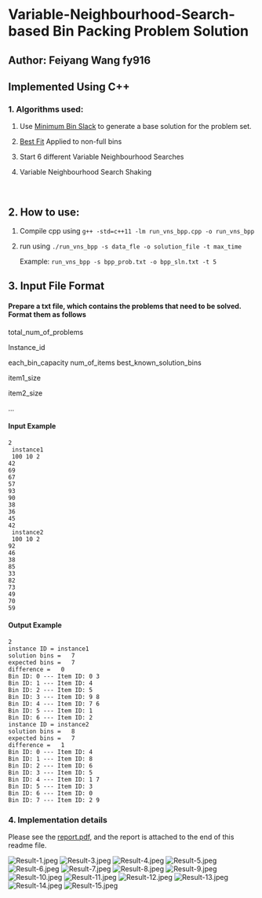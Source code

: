 # Variable-Neighbourhood-Search-based Bin Packing Problem Solution

## Author: Feiyang Wang  fy916

## Implemented Using C++

### 1. Algorithms used:

1. Use [Minimum Bin Slack](https://www.sciencedirect.com/science/article/abs/pii/S0305054800000824%5D) to generate a base solution for the problem set.

2. [Best Fit](https://en.wikipedia.org/wiki/Best-fit_bin_packing) Applied to non-full bins

3. Start 6 different Variable Neighbourhood Searches

4. Variable Neighbourhood Search Shaking

    

## 2.  How to use:

1. Compile cpp using ```g++ -std=c++11 -lm run_vns_bpp.cpp -o run_vns_bpp```

2. run using ```./run_vns_bpp -s data_fle -o solution_file -t max_time```
   
   Example: ```run_vns_bpp -s bpp_prob.txt -o bpp_sln.txt -t 5```

## 3. Input File Format

#### Prepare a txt file, which contains the problems that need to be solved. Format them as follows

total_num_of_problems

 Instance_id 

 each_bin_capacity num_of_items best_known_solution_bins

item1_size

item2_size

...

#### Input Example

```
2
 instance1  
 100 10 2  
42  
69  
67  
57  
93  
90  
38  
36  
45  
42  
 instance2
 100 10 2  
92
46
38
85
33
82
73
49
70
59
```

#### Output Example

```
2
instance ID = instance1
solution bins =   7
expected bins =   7
difference =   0
Bin ID: 0 --- Item ID: 0 3 
Bin ID: 1 --- Item ID: 4 
Bin ID: 2 --- Item ID: 5 
Bin ID: 3 --- Item ID: 9 8 
Bin ID: 4 --- Item ID: 7 6 
Bin ID: 5 --- Item ID: 1 
Bin ID: 6 --- Item ID: 2 
instance ID = instance2
solution bins =   8
expected bins =   7
difference =   1
Bin ID: 0 --- Item ID: 4 
Bin ID: 1 --- Item ID: 8 
Bin ID: 2 --- Item ID: 6 
Bin ID: 3 --- Item ID: 5 
Bin ID: 4 --- Item ID: 1 7 
Bin ID: 5 --- Item ID: 3 
Bin ID: 6 --- Item ID: 0 
Bin ID: 7 --- Item ID: 2 9 
```

### 4. Implementation details

Please see the [report.pdf](report.pdf), and the report is attached to the end of this readme file.

![Result-1.jpeg](report-img/Result-1.jpeg)
![Result-3.jpeg](report-img/Result-3.jpeg)
![Result-4.jpeg](report-img/Result-4.jpeg)
![Result-5.jpeg](report-img/Result-5.jpeg)
![Result-6.jpeg](report-img/Result-6.jpeg)
![Result-7.jpeg](report-img/Result-7.jpeg)
![Result-8.jpeg](report-img/Result-8.jpeg)
![Result-9.jpeg](report-img/Result-9.jpeg)
![Result-10.jpeg](report-img/Result-10.jpeg)
![Result-11.jpeg](report-img/Result-11.jpeg)
![Result-12.jpeg](report-img/Result-12.jpeg)
![Result-13.jpeg](report-img/Result-13.jpeg)
![Result-14.jpeg](report-img/Result-14.jpeg)
![Result-15.jpeg](report-img/Result-15.jpeg)
